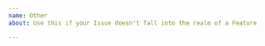 ```yaml
---
name: Other
about: Use this if your Issue doesn't fall into the realm of a Feature Request or a Bug.

---
```


